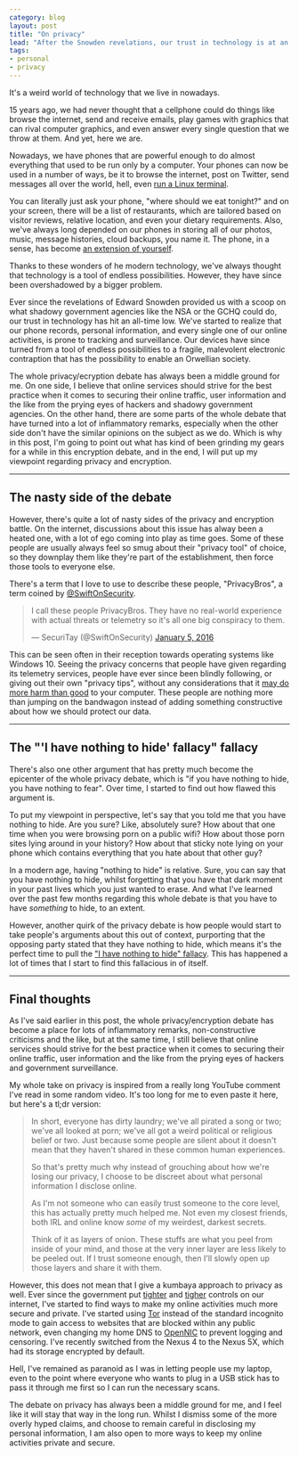 ```yaml
---
category: blog
layout: post
title: "On privacy"
lead: "After the Snowden revelations, our trust in technology is at an all-time low. At the same time, the debate on privacy and encryption is getting even more heated."
tags:
- personal
- privacy
---
```


It's a weird world of technology that we live in nowadays.

15 years ago, we had never thought that a cellphone could do things like browse the internet, send and receive emails, play games with graphics that can rival computer graphics, and even answer every single question that we throw at them. And yet, here we are.

Nowadays, we have phones that are powerful enough to do almost everything that used to be run only by a computer. Your phones can now be used in a number of ways, be it to browse the internet, post on Twitter, send messages all over the world, hell, even [run a Linux terminal](https://termux.com/).

You can literally just ask your phone, "where should we eat tonight?" and on your screen, there will be a list of restaurants, which are tailored based on visitor reviews, relative location, and even your dietary requirements. Also, we've always long depended on our phones in storing all of our photos, music, message histories, cloud backups, you name it. The phone, in a sense, has become [an extension of yourself](https://www.youtube.com/watch?v=e-ZpsxnmmbE).

Thanks to these wonders of he modern technology, we've always thought that technology is a tool of endless possibilities. However, they have since been overshadowed by a bigger problem.

Ever since the revelations of Edward Snowden provided us with a scoop on what shadowy government agencies like the NSA or the GCHQ could do, our trust in technology has hit an all-time low. We've started to realize that our phone records, personal information, and every single one of our online activities, is prone to tracking and surveillance. Our devices have since turned from a tool of endless possibilities to a fragile, malevolent electronic contraption that has the possibility to enable an Orwellian society.

The whole privacy/ecryption debate has always been a middle ground for me. On one side, I believe that online services should strive for the best practice when it comes to securing their online traffic, user information and the like from the prying eyes of hackers and shadowy government agencies. On the other hand, there are some parts of the whole debate that have turned into a lot of inflammatory remarks, especially when the other side don't have the similar opinions on the subject as we do. Which is why in this post, I'm going to point out what has kind of been grinding my gears for a while in this encryption debate, and in the end, I will put up my viewpoint regarding privacy and encryption.

---

## The nasty side of the debate

However, there's quite a lot of nasty sides of the privacy and encryption battle. On the internet, discussions about this issue has alway been a heated one, with a lot of ego coming into play as time goes. Some of these people are usually always feel so smug about their "privacy tool" of choice, so they downplay them like they're part of the establishment, then force those tools to everyone else.

There's a term that I love to use to describe these people, "PrivacyBros", a term coined by [@SwiftOnSecurity](https://twitter.com/SwiftOnSecurity).

<blockquote class="twitter-tweet" data-conversation="none" data-lang="en"><p lang="en" dir="ltr">I call these people PrivacyBros. They have no real-world experience with actual threats or telemetry so it&#39;s all one big conspiracy to them.</p>&mdash; SecuriTay (@SwiftOnSecurity) <a href="https://twitter.com/SwiftOnSecurity/status/684197149203017728">January 5, 2016</a></blockquote>

This can be seen often in their reception towards operating systems like Windows 10. Seeing the privacy concerns that people have given regarding its telemetry services, people have ever since been blindly following, or giving out their own "privacy tips", without any considerations that it [may do more harm than good](https://twitter.com/SwiftOnSecurity/status/684195496978595841) to your computer. These people are nothing more than jumping on the bandwagon instead of adding something constructive about how we should protect our data.

---

## The "'I have nothing to hide' fallacy" fallacy

There's also one other argument that has pretty much become the epicenter of the whole privacy debate, which is "if you have nothing to hide, you have nothing to fear". Over time, I started to find out how flawed this argument is.

To put my viewpoint in perspective, let's say that you told me that you have nothing to hide. Are you sure? Like, absolutely sure? How about that one time when you were browsing porn on a public wifi? How about those porn sites lying around in your history? How about that sticky note lying on your phone which contains everything that you hate about that other guy?

In a modern age, having "nothing to hide" is relative. Sure, you can say that you have nothing to hide, whilst forgetting that you have that dark moment in your past lives which you just wanted to erase. And what I've learned over the past few months regarding this whole debate is that you have to have *something* to hide, to an extent.

However, another quirk of the privacy debate is how people would start to take people's arguments about this out of context, purporting that the opposing party stated that they have nothing to hide, which means it's the perfect time to pull the ["I have nothing to hide" fallacy](https://twitter.com/SoatokDhole/status/691704485933105152). This has happened a lot of times that I start to find this fallacious in of itself.

---

## Final thoughts

As I've said earlier in this post, the whole privacy/encryption debate has become a place for lots of inflammatory remarks, non-constructive criticisms and the like, but at the same time, I still believe that online services should strive for the best practice when it comes to securing their online traffic, user information and the like from the prying eyes of hackers and government surveillance.

My whole take on privacy is inspired from a really long YouTube comment I've read in some random video. It's too long for me to even paste it here, but here's a tl;dr version:

> In short, everyone has dirty laundry; we've all pirated a song or two; we've all looked at porn; we've all got a weird political or religious belief or two. Just because some people are silent about it doesn't mean that they haven't shared in these common human experiences.
>
> So that's pretty much why instead of grouching about how we're losing our privacy, I choose to be discreet about what personal information I disclose online.
>
> As I'm not someone who can easily trust someone to the core level, this has actually pretty much helped me. Not even my closest friends, both IRL and online know *some* of my weirdest, darkest secrets.
>
> Think of it as layers of onion. These stuffs are what you peel from inside of your mind, and those at the very inner layer are less likely to be peeled out. If I trust someone enough, then I'll slowly open up those layers and share it with them.

However, this does not mean that I give a kumbaya approach to privacy as well. Ever since the government put [tighter](https://resir014.xyz/2016/02/17/tumblr-and-the-internet-positif-hammer/) and [tigher](https://resir014.xyz/2016/02/18/they-did-it-they-said-the-c-word/) controls on our internet, I've started to find ways to make my online activities much more secure and private. I've started using [Tor](https://www.torproject.org/) instead of the standard incognito mode to gain access to websites that are blocked within any public network, even changing my home DNS to [OpenNIC](https://www.opennicproject.org/) to prevent logging and censoring. I've recently switched from the Nexus 4 to the Nexus 5X, which had its storage encrypted by default.

Hell, I've remained as paranoid as I was in letting people use my laptop, even to the point where everyone who wants to plug in a USB stick has to pass it through me first so I can run the necessary scans.

The debate on privacy has always been a middle ground for me, and I feel like it will stay that way in the long run. Whilst I dismiss some of the more overly hyped claims, and choose to remain careful in disclosing my personal information, I am also open to more ways to keep my online activities private and secure.
